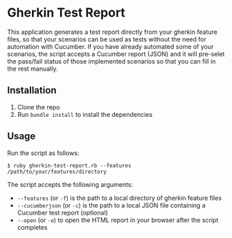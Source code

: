 # Gherkin Test Report

This application generates a test report directly from your gherkin feature files, so that your scenarios can be used as tests without the need for automation with Cucumber. If you have already automated some of your scenarios, the script accepts a Cucumber report (JSON) and it will pre-selet the pass/fail status of those implemented scenarios so that you can fill in the rest manually.

## Installation

1. Clone the repo
2. Run `bundle install` to install the dependencies

## Usage

Run the script as follows:

    $ ruby gherkin-test-report.rb --features /path/to/your/features/directory

The script accepts the following arguments:

* `--features` (or `-f`) is the path to a local directory of gherkin feature files
* `--cucumberjson` (or `-c`) is the path to a local JSON file containing a Cucumber test report (optional)
* `--open` (or `-o`) to open the HTML report in your browser after the script completes
